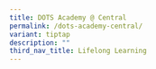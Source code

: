 ```yaml
---
title: DOTS Academy @ Central
permalink: /dots-academy-central/
variant: tiptap
description: ""
third_nav_title: Lifelong Learning
---
```

